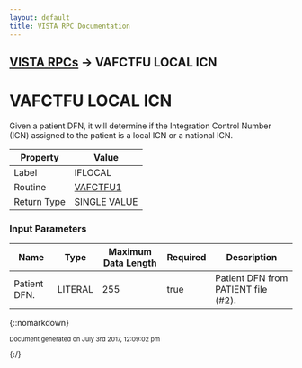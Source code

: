 ```yaml
---
layout: default
title: VISTA RPC Documentation
---
```


## [VISTA RPCs](TableOfContents) &#8594; VAFCTFU LOCAL ICN
# VAFCTFU LOCAL ICN

Given a patient DFN, it will determine if the Integration Control Number (ICN) assigned to the patient is a local ICN or a national ICN.

Property | Value
--- | ---
Label | IFLOCAL
Routine | [VAFCTFU1](http://code.osehra.org/dox/Routine_VAFCTFU1_source.html)
Return Type | SINGLE VALUE


### Input Parameters

Name | Type | Maximum Data Length | Required | Description
--- | --- | --- | --- | ---
Patient DFN. | LITERAL | 255 | true | Patient DFN from PATIENT file (#2).



{::nomarkdown} <br/><p style="font-size: 11px">Document generated on July 3rd 2017, 12:09:02 pm</p>{:/}